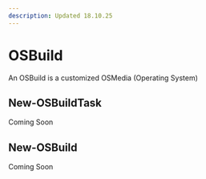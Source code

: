 ```yaml
---
description: Updated 18.10.25
---
```


# OSBuild

An OSBuild is a customized OSMedia \(Operating System\)

## New-OSBuildTask

Coming Soon

## New-OSBuild

Coming Soon

